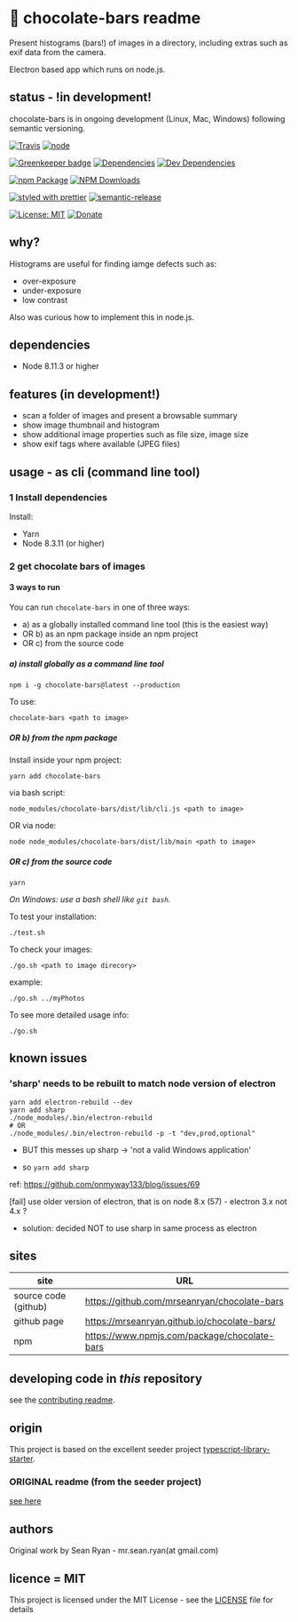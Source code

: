 # :chocolate_bar: chocolate-bars readme

Present histograms (bars!) of images in a directory, including extras such as exif data from the camera.

Electron based app which runs on node.js.

## status - !in development!

chocolate-bars is in ongoing development (Linux, Mac, Windows) following semantic versioning.

[![Travis](https://img.shields.io/travis/mrseanryan/chocolate-bars.svg)](https://travis-ci.org/mrseanryan/chocolate-bars)
[![node](https://img.shields.io/node/v/chocolate-bars.svg)](https://nodejs.org)

[![Greenkeeper badge](https://badges.greenkeeper.io/mrseanryan/chocolate-bars.svg)](https://greenkeeper.io/)
[![Dependencies](https://david-dm.org/mrseanryan/chocolate-bars.svg)](https://david-dm.org/mrseanryan/chocolate-bars)
[![Dev Dependencies](https://david-dm.org/mrseanryan/chocolate-bars/dev-status.svg)](https://david-dm.org/mrseanryan/chocolate-bars?type=dev)

[![npm Package](https://img.shields.io/npm/v/chocolate-bars.svg?style=flat-square)](https://www.npmjs.org/package/chocolate-bars)
[![NPM Downloads](https://img.shields.io/npm/dm/chocolate-bars.svg)](https://npmjs.org/package/chocolate-bars)

[![styled with prettier](https://img.shields.io/badge/styled_with-prettier-ff69b4.svg)](https://github.com/prettier/prettier)
[![semantic-release](https://img.shields.io/badge/%20%20%F0%9F%93%A6%F0%9F%9A%80-semantic--release-e10079.svg)](https://github.com/semantic-release/semantic-release)

[![License: MIT](https://img.shields.io/badge/License-MIT-yellow.svg)](https://opensource.org/licenses/MIT)
[![Donate](https://img.shields.io/badge/donate-paypal-blue.svg)](https://paypal.me/mrseanryan)

## why?

Histograms are useful for finding iamge defects such as:

-   over-exposure
-   under-exposure
-   low contrast

Also was curious how to implement this in node.js.

## dependencies

-   Node 8.11.3 or higher

## features (in development!)

-   scan a folder of images and present a browsable summary
-   show image thumbnail and histogram
-   show additional image properties such as file size, image size
-   show exif tags where available (JPEG files)

## usage - as cli (command line tool)

### 1 Install dependencies

Install:

-   Yarn
-   Node 8.3.11 (or higher)

### 2 get chocolate bars of images

#### 3 ways to run

You can run `chocolate-bars` in one of three ways:

-   a) as a globally installed command line tool (this is the easiest way)
-   OR b) as an npm package inside an npm project
-   OR c) from the source code

##### a) install globally as a command line tool

`npm i -g chocolate-bars@latest --production`

To use:

`chocolate-bars <path to image>`

##### OR b) from the npm package

Install inside your npm project:

`yarn add chocolate-bars`

via bash script:

`node_modules/chocolate-bars/dist/lib/cli.js <path to image>`

OR via node:

`node node_modules/chocolate-bars/dist/lib/main <path to image>`

##### OR c) from the source code

```
yarn
```

_On Windows: use a bash shell like `git bash`._

To test your installation:

```
./test.sh
```

To check your images:

```
./go.sh <path to image direcory>
```

example:

```
./go.sh ../myPhotos
```

To see more detailed usage info:

```
./go.sh
```

## known issues

### 'sharp' needs to be rebuilt to match node version of electron

```
yarn add electron-rebuild --dev
yarn add sharp
./node_modules/.bin/electron-rebuild
# OR
./node_modules/.bin/electron-rebuild -p -t "dev,prod,optional"
```

-   BUT this messes up sharp -> 'not a valid Windows application'

-   so `yarn add sharp`

ref: https://github.com/onmyway133/blog/issues/69

[fail] use older version of electron, that is on node 8.x (57) - electron 3.x not 4.x ?

-   solution: decided NOT to use sharp in same process as electron

## sites

| site                 | URL                                          |
| -------------------- | -------------------------------------------- |
| source code (github) | https://github.com/mrseanryan/chocolate-bars |
| github page          | https://mrseanryan.github.io/chocolate-bars/ |
| npm                  | https://www.npmjs.com/package/chocolate-bars |

## developing code in _this_ repository

see the [contributing readme](CONTRIBUTING.md).

## origin

This project is based on the excellent seeder project [typescript-library-starter](https://github.com/alexjoverm/typescript-library-starter).

### ORIGINAL readme (from the seeder project)

[see here](README.original.md)

## authors

Original work by Sean Ryan - mr.sean.ryan(at gmail.com)

## licence = MIT

This project is licensed under the MIT License - see the [LICENSE](LICENSE) file for details
